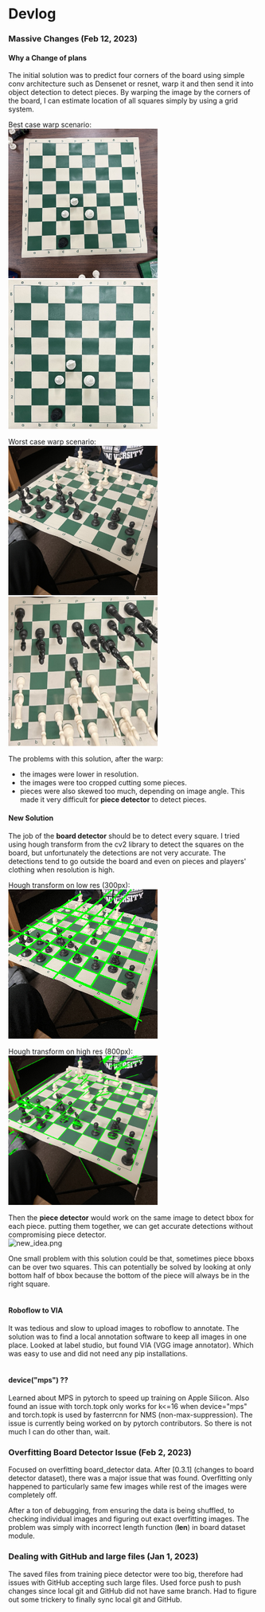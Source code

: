 # Devlog

### Massive Changes (Feb 12, 2023)
#### Why a Change of plans
The initial solution was to predict four corners of the board using
simple conv architecture such as Densenet or resnet, warp it and 
then send it into object detection to detect pieces. By warping the image
by the corners of the board, I can estimate location of all squares simply by
using a grid system.

Best case warp scenario:<br>
<img alt="perfect_before_warp.jpg" src="perfect_before_warp.jpg" width="300px"/><img alt="perfect_warp_example.jpg" src="perfect_warp_example.jpg" width="300px"/>

Worst case warp scenario:<br>
<img alt="bad_before_warp.jpg" src="bad_before_warp.jpg" width="300px"/> <img alt="bad_warp_example.jpg" src="bad_warp_example.jpg" width="300px"/>

The problems with this solution, after the warp:
- the images were lower in resolution.
- the images were too cropped cutting some pieces.
- pieces were also skewed too much, depending on image angle.
This made it very difficult for **piece detector** to detect pieces.

#### New Solution
The job of the **board detector** should be to detect every square. I tried using hough transform from
the cv2 library to detect the squares on the board, but unfortunately the detections are not very accurate.
The detections tend to go outside the board and even on pieces and players' clothing when resolution is high.

Hough transform on low res (300px):<br>
<img alt="detectedLines.png" src="detectedLines.png" width="300px"/>

Hough transform on high res (800px):<br>
<img alt="detectedLines_hires.png" src="detectedLines_hires.png" width="300px"/>


Then the **piece detector** would work on the same image to detect bbox for each piece.
putting them together, we can get accurate detections without compromising piece detector.<br>
<img alt="new_idea.png" src="new_idea.png" width="300px"/>

One small problem with this solution could be that, sometimes piece bboxs can be over 
two squares. This can potentially be solved by looking at only bottom half of bbox because
the bottom of the piece will always be in the right square.
<br><br>

#### Roboflow to VIA
It was tedious and slow to upload images to roboflow to annotate. The solution
was to find a local annotation software to keep all images in one place. Looked at
label studio, but found VIA (VGG image annotator). Which was easy to use and did not
need any pip installations.
<br><br>

#### device("mps") ??
Learned about MPS in pytorch to speed up training on Apple Silicon. Also found
an issue with torch.topk only works for k<=16 when device="mps" and 
torch.topk is used by fasterrcnn for NMS (non-max-suppression). The issue is 
currently being worked on by pytorch contributors. So there is not much I can 
do other than, wait.

### Overfitting Board Detector Issue (Feb 2, 2023)
Focused on overfitting board_detector data. After [0.3.1] (changes to
board detector dataset), there was a major issue that was found. Overfitting only
happened to particularly same few images while rest of the images were completely off.

After a ton of debugging, from ensuring the data is being shuffled, to
checking individual images and figuring out exact overfitting images. The problem
was simply with incorrect length function (__len__) in board dataset module.

### Dealing with GitHub and large files (Jan 1, 2023)
The saved files from training piece detector were too big, therefore
had issues with GitHub accepting such large files. Used force push to push changes 
since local git and GitHub did not have same branch. Had to figure out some 
trickery to finally sync local git and GitHub.
